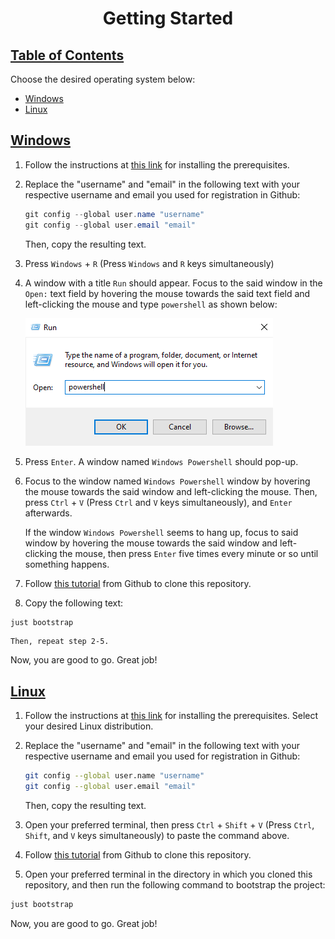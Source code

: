 <h1 align="center" style="font-weight: bold">
    Getting Started
</h1>

<div class="toc">
    <h2 id="toc"><b><a href="#toc">Table of Contents</a></b></h2>
    <p>Choose the desired operating system below:</p>
    <ul>
        <li><a href="#windows">Windows</a></li>
        <li><a href="#linux">Linux</a></li>
    </ul>
</div>

<h2 id="windows"><a href="#windows">Windows</a></h2>

1. Follow the instructions at [this link](./installing-prerequisites.md#windows) for installing the prerequisites.

2. Replace the "username" and "email" in the following text with your respective username and email you used for registration in Github:

    ```ps1
    git config --global user.name "username"
    git config --global user.email "email"
    ```
    
    Then, copy the resulting text.

2. Press `Windows` + `R` (Press `Windows` and `R` keys simultaneously)

3. A window with a title `Run` should appear. Focus to the said window in the `Open:` text field by hovering the mouse towards the said text field and left-clicking the mouse and type `powershell` as shown below:

    ![](/docs/assets/images/run_box_ps.png)

4. Press `Enter`. A window named `Windows Powershell` should pop-up.

5. Focus to the window named `Windows Powershell` window by hovering the mouse towards the said window and left-clicking the mouse. Then, press `Ctrl` + `V` (Press `Ctrl` and `V` keys simultaneously), and `Enter` afterwards.

    If the window `Windows Powershell` seems to hang up, focus to said window by hovering the mouse towards the said window and left-clicking the mouse, then press `Enter` five times every minute or so until something happens.

6. Follow [this tutorial](https://docs.github.com/en/repositories/creating-and-managing-repositories/cloning-a-repository?platform=windows&tool=webui) from Github to clone this repository.

5. Copy the following text:

```sh
just bootstrap
```

    Then, repeat step 2-5.

Now, you are good to go. Great job!

<h2 id="linux"><a href="#linux">Linux</a></h2>

1. Follow the instructions at [this link](./installing-prerequisites.md#linux) for installing the prerequisites. Select your desired Linux distribution.

2. Replace the "username" and "email" in the following text with your respective username and email you used for registration in Github:

    ```sh
    git config --global user.name "username"
    git config --global user.email "email"
    ```

    Then, copy the resulting text.

3. Open your preferred terminal, then press `Ctrl` + `Shift` + `V` (Press `Ctrl`, `Shift`, and `V` keys simultaneously) to paste the command above.

4. Follow [this tutorial](https://docs.github.com/en/repositories/creating-and-managing-repositories/cloning-a-repository?platform=windows&tool=webui) from Github to clone this repository.

5. Open your preferred terminal in the directory in which you cloned this repository, and then run the following command to bootstrap the project:

```sh
just bootstrap
```

Now, you are good to go. Great job!